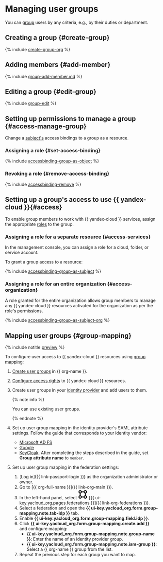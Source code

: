 # Managing user groups

You can [group](../concepts/groups.md) users by any criteria, e.g., by their duties or department.

## Creating a group {#create-group}

{% include [create-group-org](../../_includes/organization/create-group-org.md) %}

## Adding members {#add-member}

{% include [group-add-member.md](../../_includes/organization/group-add-member.md) %}

## Editing a group {#edit-group}

{% include [group-edit](../../_includes/organization/group-edit.md) %}

## Setting up permissions to manage a group {#access-manage-group}

Change a [subject's](../../iam/concepts/access-control/index.md#subject) access bindings to a group as a resource.

### Assigning a role {#set-access-binding}

{% include [accessbinding-group-as-object](../../_includes/organization/accessbinding-group-as-object.md) %}

### Revoking a role {#remove-access-binding}

{% include [accessbinding-remove](../../_includes/organization/accessbinding-remove.md) %}

## Setting up a group's access to use {{ yandex-cloud }}{#access}

To enable group members to work with {{ yandex-cloud }} services, assign the appropriate [roles](../../iam/concepts/access-control/roles.md) to the group.

### Assigning a role for a separate resource {#access-services}

In the management console, you can assign a role for a cloud, folder, or service account.

To grant a group access to a resource:

{% include [accessbinding-group-as-subject](../../_includes/organization/accessbinding-group-as-subject.md) %}

### Assigning a role for an entire organization {#access-organization}

A role granted for the entire organization allows group members to manage any {{ yandex-cloud }} resources activated for the organization as per the role's permissions.

{% include [accessbinding-group-as-subject-org](../../_includes/organization/accessbinding-group-as-subject-org.md) %}

## Mapping user groups {#group-mapping}

{% include notitle [preview](../../_includes/note-preview-by-request.md) %}

To configure user access to {{ yandex-cloud }} resources using [group mapping](../concepts/add-federation.md#group-mapping):

1. [Create user groups](#create-group) in {{ org-name }}.
1. [Configure access rights](#access) to {{ yandex-cloud }} resources.
1. Create user groups in your [identity provider](../concepts/add-federation.md#federation-usage) and add users to them.

   {% note info %}

   You can use existing user groups.

   {% endnote %}

1. Set up user group mapping in the identity provider's SAML attribute settings. Follow the guide that corresponds to your identity vendor:

   * [Microsoft AD FS](https://learn.microsoft.com/en-us/power-pages/security/authentication/saml2-settings#create-an-ad-fs-relying-party-trust)
   * [Google](https://support.google.com/a/answer/11143403?sjid=815248229840499495-EU)
   * [KeyCloak](https://www.keycloak.org/docs/22.0.3/server_admin/#_protocol-mappers). After completing the steps described in the guide, set **Group attribute name** to `member`.

1. Set up user group mapping in the federation settings:

   1. [Log in]({{ link-passport-login }}) as the organization administrator or owner.
   1. Go to [{{ org-full-name }}]({{ link-org-main }}).
   1. In the left-hand panel, select ![icon-federation](../../_assets/console-icons/vector-square.svg) [{{ ui-key.yacloud_org.pages.federations }}]({{ link-org-federations }}).
   1. Select a federation and open the **{{ ui-key.yacloud_org.form.group-mapping.note.tab-idp }}** tab.
   1. Enable **{{ ui-key.yacloud_org.form.group-mapping.field.idp }}**.
   1. Click **{{ ui-key.yacloud_org.form.group-mapping.create.add }}** and configure mapping:
      * **{{ ui-key.yacloud_org.form.group-mapping.note.group-name }}**: Enter the name of an identity provider group.
      * **{{ ui-key.yacloud_org.form.group-mapping.note.iam-group }}**: Select a {{ org-name }} group from the list.
   1. Repeat the previous step for each group you want to map.
